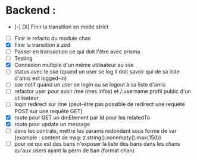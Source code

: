 # Backend :
- [-] [X] Finir la transition en mode strict
- [ ] Finir le refacto du module chan
- [X] Finir la transition à zod
- [ ] Passer en transaction ce qui doit l'être avec prisma
- [ ] Testing
- [X] Connexion multiple d'un même utilisateur au sse
- [ ] status avec le sse (quand un user se log il doit savoir qui de sa liste d'amis est logged-in)
- [ ] sse notif quand un user se login ou se logout à sa liste d'amis
- [ ] refactor user pour avoir /me (mes infos) et /:username profil public d'un utilisateur
- [ ] login redirect sur /me (peut-être pas possible de redirect une requête POST sur une requête GET)
- [X] route pour GET un dmElement par Id pour les relatedTo
- [X] route pour update un message
- [ ] dans les contrats, mettre les params redondant sous forme de var (example : content de msg: z.string().nonempty().max(150))
- [ ] pour ce qui est des bans n'exposer la liste des bans dans les chans qu'aux users ayant la perm de ban (format chan)
